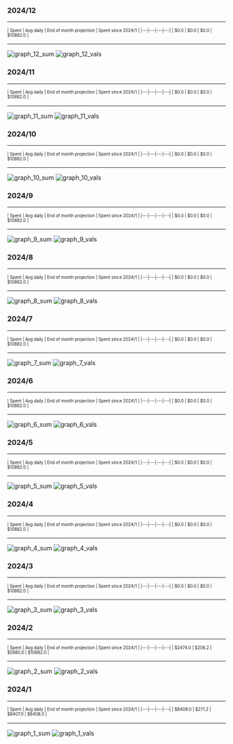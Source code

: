 

### 2024/12


__________________________________
<sub><sup>
| Spent | Avg daily | End of month projection | Spent since 2024/1 |
|---|---|---|---|
| $0.0  |  $0.0  | $0.0  |  $10882.0  |
</sub></sup>
__________________________________
![graph_12_sum](graph_12_sum.png)
![graph_12_vals](graph_12_vals.png)


### 2024/11


__________________________________
<sub><sup>
| Spent | Avg daily | End of month projection | Spent since 2024/1 |
|---|---|---|---|
| $0.0  |  $0.0  | $0.0  |  $10882.0  |
</sub></sup>
__________________________________
![graph_11_sum](graph_11_sum.png)
![graph_11_vals](graph_11_vals.png)


### 2024/10


__________________________________
<sub><sup>
| Spent | Avg daily | End of month projection | Spent since 2024/1 |
|---|---|---|---|
| $0.0  |  $0.0  | $0.0  |  $10882.0  |
</sub></sup>
__________________________________
![graph_10_sum](graph_10_sum.png)
![graph_10_vals](graph_10_vals.png)


### 2024/9


__________________________________
<sub><sup>
| Spent | Avg daily | End of month projection | Spent since 2024/1 |
|---|---|---|---|
| $0.0  |  $0.0  | $0.0  |  $10882.0  |
</sub></sup>
__________________________________
![graph_9_sum](graph_9_sum.png)
![graph_9_vals](graph_9_vals.png)


### 2024/8


__________________________________
<sub><sup>
| Spent | Avg daily | End of month projection | Spent since 2024/1 |
|---|---|---|---|
| $0.0  |  $0.0  | $0.0  |  $10882.0  |
</sub></sup>
__________________________________
![graph_8_sum](graph_8_sum.png)
![graph_8_vals](graph_8_vals.png)


### 2024/7


__________________________________
<sub><sup>
| Spent | Avg daily | End of month projection | Spent since 2024/1 |
|---|---|---|---|
| $0.0  |  $0.0  | $0.0  |  $10882.0  |
</sub></sup>
__________________________________
![graph_7_sum](graph_7_sum.png)
![graph_7_vals](graph_7_vals.png)


### 2024/6


__________________________________
<sub><sup>
| Spent | Avg daily | End of month projection | Spent since 2024/1 |
|---|---|---|---|
| $0.0  |  $0.0  | $0.0  |  $10882.0  |
</sub></sup>
__________________________________
![graph_6_sum](graph_6_sum.png)
![graph_6_vals](graph_6_vals.png)


### 2024/5


__________________________________
<sub><sup>
| Spent | Avg daily | End of month projection | Spent since 2024/1 |
|---|---|---|---|
| $0.0  |  $0.0  | $0.0  |  $10882.0  |
</sub></sup>
__________________________________
![graph_5_sum](graph_5_sum.png)
![graph_5_vals](graph_5_vals.png)


### 2024/4


__________________________________
<sub><sup>
| Spent | Avg daily | End of month projection | Spent since 2024/1 |
|---|---|---|---|
| $0.0  |  $0.0  | $0.0  |  $10882.0  |
</sub></sup>
__________________________________
![graph_4_sum](graph_4_sum.png)
![graph_4_vals](graph_4_vals.png)


### 2024/3


__________________________________
<sub><sup>
| Spent | Avg daily | End of month projection | Spent since 2024/1 |
|---|---|---|---|
| $0.0  |  $0.0  | $0.0  |  $10882.0  |
</sub></sup>
__________________________________
![graph_3_sum](graph_3_sum.png)
![graph_3_vals](graph_3_vals.png)


### 2024/2


__________________________________
<sub><sup>
| Spent | Avg daily | End of month projection | Spent since 2024/1 |
|---|---|---|---|
| $2474.0  |  $206.2  | $5980.0  |  $10882.0  |
</sub></sup>
__________________________________
![graph_2_sum](graph_2_sum.png)
![graph_2_vals](graph_2_vals.png)


### 2024/1


__________________________________
<sub><sup>
| Spent | Avg daily | End of month projection | Spent since 2024/1 |
|---|---|---|---|
| $8408.0  |  $271.2  | $8407.0  |  $8408.0  |
</sub></sup>
__________________________________
![graph_1_sum](graph_1_sum.png)
![graph_1_vals](graph_1_vals.png)